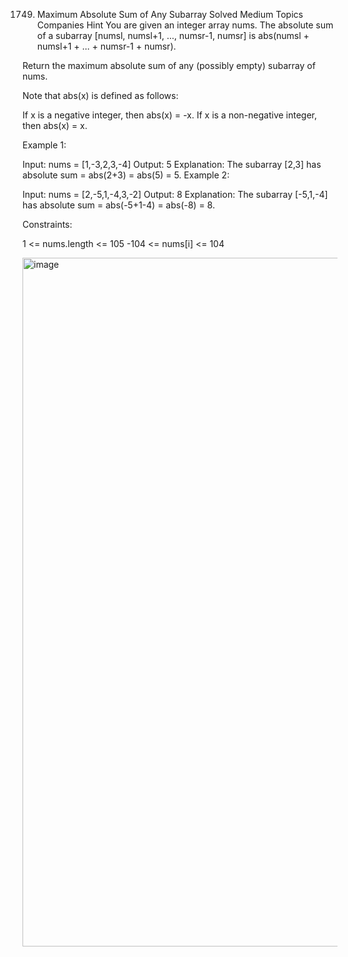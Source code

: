 1749. Maximum Absolute Sum of Any Subarray
Solved
Medium
Topics
Companies
Hint
You are given an integer array nums. The absolute sum of a subarray [numsl, numsl+1, ..., numsr-1, numsr] is abs(numsl + numsl+1 + ... + numsr-1 + numsr).

Return the maximum absolute sum of any (possibly empty) subarray of nums.

Note that abs(x) is defined as follows:

If x is a negative integer, then abs(x) = -x.
If x is a non-negative integer, then abs(x) = x.


Example 1:

Input: nums = [1,-3,2,3,-4]
Output: 5
Explanation: The subarray [2,3] has absolute sum = abs(2+3) = abs(5) = 5.
Example 2:

Input: nums = [2,-5,1,-4,3,-2]
Output: 8
Explanation: The subarray [-5,1,-4] has absolute sum = abs(-5+1-4) = abs(-8) = 8.


Constraints:

1 <= nums.length <= 105
-104 <= nums[i] <= 104

<img width="1102" alt="image" src="https://github.com/user-attachments/assets/e62d9e0e-feff-4218-8bfb-fddc562f9dfa" />
